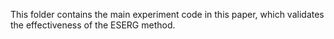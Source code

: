 This folder contains the main experiment code in this paper, which validates the effectiveness of the ESERG method.
